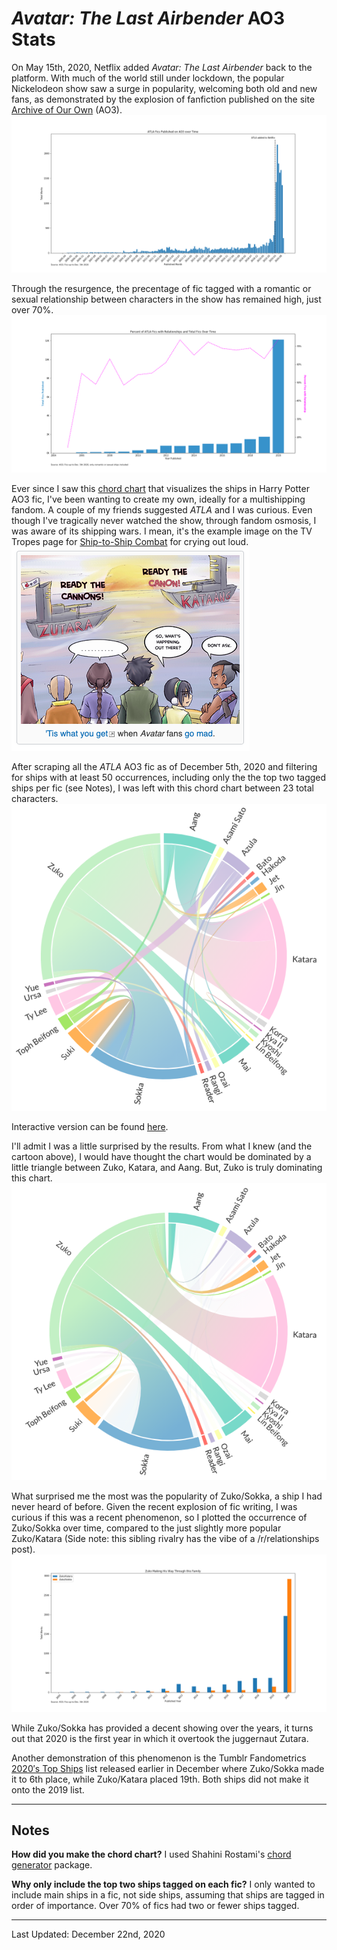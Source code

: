 # <i>Avatar: The Last Airbender</i> AO3 Stats

On May 15th, 2020, Netflix added <i>Avatar: The Last Airbender</i> back to the platform. With much of the world still under lockdown, the popular Nickelodeon show saw a surge in popularity, welcoming both old and new fans, as demonstrated by the explosion of fanfiction published on the site [Archive of Our Own](https://archiveofourown.org/) (AO3). 
![ATLA fic over time](atla_fics_over_time.png)

Through the resurgence, the precentage of fic tagged with a romantic or sexual relationship between characters in the show has remained high, just over 70%. 
![ATL pct ship over time](atla_pct_ship_over_time.png)

Ever since I saw this [chord chart](https://www.futurephotons.io/ao3stats/) that visualizes the ships in Harry Potter AO3 fic, I've been wanting to create my own, ideally for a multishipping fandom. A couple of my friends suggested <i>ATLA</i> and I was curious. Even though I've tragically never watched the show, through fandom osmosis, I was aware of its shipping wars. I mean, it's the example image on the TV Tropes page for [Ship-to-Ship Combat](https://tvtropes.org/pmwiki/pmwiki.php/Main/ShipToShipCombat) for crying out loud. 
![Ship-to-Ship Combat TV Tropes](ship-to-ship-combat.png)

After scraping all the <i>ATLA</i> AO3 fic as of December 5th, 2020 and filtering for ships with at least 50 occurrences, including only the the top two tagged ships per fic (see Notes), I was left with this chord chart between 23 total characters. 
![ATLA chord chart 20201205](atla_2020_chord.png) 

Interactive version can be found [here](https://pharsaliam.github.io/ao3-vizzes/ATLA/atla_2020.html). 

I'll admit I was a little surprised by the results. From what I knew (and the cartoon above), I would have thought the chart would be dominated by a little triangle between Zuko, Katara, and Aang. But, Zuko is truly dominating this chart. 
![atla_chord_zuko_hover](atla_2020_chord_zuko.png)

What surprised me the most was the popularity of Zuko/Sokka, a ship I had never heard of before. Given the recent explosion of fic writing, I was curious if this was a recent phenomenon, so I plotted the occurrence of Zuko/Sokka over time, compared to the just slightly more popular Zuko/Katara (Side note: this sibling rivalry has the vibe of a /r/relationships post). 
![Zuko_playing_this_family](Zuko_fam.png)

While Zuko/Sokka has provided a decent showing over the years, it turns out that 2020 is the first year in which it overtook the juggernaut Zutara. 

Another demonstration of this phenomenon is the Tumblr Fandometrics [2020′s Top Ships](https://fandom.tumblr.com/post/636856116682375168/2020-top-ships) list released earlier in December where Zuko/Sokka made it to 6th place, while Zuko/Katara placed 19th. Both ships did not make it onto the 2019 list. 

---

## Notes

**How did you make the chord chart?**
I used Shahini Rostami's [chord generator](https://github.com/shahinrostami/chord) package. 

**Why only include the top two ships tagged on each fic?**
I only wanted to include main ships in a fic, not side ships, assuming that ships are tagged in order of importance. Over 70% of fics had two or fewer ships tagged. 

---
Last Updated: December 22nd, 2020 